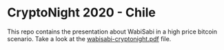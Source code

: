 # CryptoNight 2020 - Chile

This repo contains the presentation about WabiSabi in a high price bitcoin scenario. Take a look at the [wabisabi-cryptonight.pdf](https://github.com/lontivero/CryptoNight2020/blob/master/wabisabi-cryptonight.pdf) file.